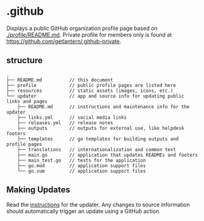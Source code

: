 # .github
Displays a public GitHub organization profile page based on [./profile/README.md](https://github.com/getlantern/.github/profile/README.md). Private profile for members only is found at https://github.com/getlantern/.github-private.

## structure
```
.
├── README.md          // this document
├── profile            // public profile pages are listed here
├── resources          // static assets (images, icons, etc.)
└── updater            // app and source info for updating public links and pages
    ├── README.md      // instructions and maintenance info for the updater
    ├── links.yml      // social media links
    ├── releases.yml   // release notes
    ├── outputs        // outputs for external use, like helpdesk footers
    ├── templates      // go templates for building outputs and profile pages
    ├── translations   // internationalization and common text
    ├── main.go        // application that updates READMEs and footers
    ├── main_test.go   // tests for the application
    ├── go.mod         // application support files
    └── go.sum         // application support files
```

## Making Updates
Read the [instructions](./updater/README.md) for the updater. Any changes to source information should automatically trigger an update using a GitHub action.
